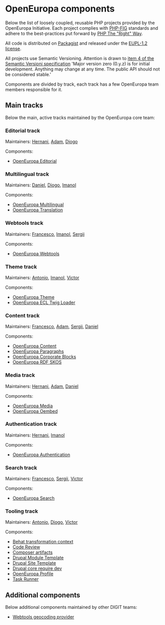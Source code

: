 # OpenEuropa components

Below the list of loosely coupled, reusable PHP projects provided by the OpenEuropa Initiative.
Each project complies with [PHP-FIG][1] standards and adhere to the best-practices put forward by [PHP The "Right" Way][2].

All code is distributed on [Packagist][3] and released under the [EUPL-1.2 license][4].

All projects use Semantic Versioning. Attention is drawn to [item 4 of the Semantic Versioni specification](https://semver.org/#spec-item-4)
'Major version zero (0.y.z) is for initial development. Anything may change at any time. The public API should not be considered stable.'

Components are divided by track, each track has a few OpenEuropa team members responsible for it.

## Main tracks

Below the main, active tracks maintained by the OpenEuropa core team:

### Editorial track

Maintainers: [Hernani](https://github.com/hernani), [Adam](https://github.com/nagyad), [Diogo](https://github.com/dxvargas)
  
Components:
- [OpenEuropa Editorial](https://github.com/openeuropa/oe_editorial)

### Multilingual track

Maintainers: [Daniel](https://github.com/upchuk), [Diogo](https://github.com/dxvargas), [Imanol](https://github.com/imanoleguskiza)

Components:
- [OpenEuropa Multilingual](https://github.com/openeuropa/oe_multilingual)
- [OpenEuropa Translation](https://github.com/openeuropa/oe_translation)

### Webtools track

Maintainers: [Francesco](https://github.com/brummbar), [Imanol](https://github.com/imanoleguskiza), [Sergii](https://github.com/sergepavle)

Components:
- [OpenEuropa Webtools](https://github.com/openeuropa/oe_webtools)

### Theme track

Maintainers: [Antonio](https://github.com/ademarco), [Imanol](https://github.com/imanoleguskiza), [Victor](https://github.com/voidtek)

Components:
- [OpenEuropa Theme](https://github.com/openeuropa/oe_theme)
- [OpenEuropa ECL Twig Loader](https://github.com/openeuropa/ecl-twig-loader)

### Content track

Maintainers: [Francesco](https://github.com/brummbar), [Adam](https://github.com/nagyad), [Sergii](https://github.com/sergepavle), [Daniel](https://github.com/upchuk)

Components:
- [OpenEuropa Content](https://github.com/openeuropa/oe_content)
- [OpenEuropa Paragraphs](https://github.com/openeuropa/oe_paragraphs)
- [OpenEuropa Corporate Blocks](https://github.com/openeuropa/oe_corporate_blocks)
- [OpenEuropa RDF SKOS](https://github.com/openeuropa/rdf_skos)

### Media track

Maintainers: [Hernani](https://github.com/hernani), [Adam](https://github.com/nagyad), [Daniel](https://github.com/upchuk)

Components:
- [OpenEuropa Media](https://github.com/openeuropa/oe_media)
- [OpenEuropa Oembed](https://github.com/openeuropa/oe_oembed)

### Authentication track

Maintainers: [Hernani](https://github.com/hernani), [Imanol](https://github.com/imanoleguskiza)

Components:
- [OpenEuropa Authentication](https://github.com/openeuropa/oe_authentication)

### Search track

Maintainers: [Francesco](https://github.com/brummbar), [Sergii](https://github.com/sergepavle), [Victor](https://github.com/voidtek)

Components:
- [OpenEuropa Search](https://github.com/openeuropa/oe_search)

### Tooling track

Maintainers: [Antonio](https://github.com/ademarco), [Diogo](https://github.com/dxvargas), [Victor](https://github.com/voidtek)

Components:
- [Behat transformation context](https://github.com/openeuropa/behat-transformation-context)
- [Code Review](https://github.com/openeuropa/code-review)
- [Composer artifacts](https://github.com/openeuropa/composer-artifacts)
- [Drupal Module Template](https://github.com/openeuropa/drupal-module-template)
- [Drupal Site Template](https://github.com/openeuropa/drupal-site-template)
- [Drupal core require dev](https://github.com/openeuropa/drupal-core-require-dev)
- [OpenEuropa Profile](https://github.com/openeuropa/oe_profile)
- [Task Runner](https://github.com/openeuropa/task-runner)

## Additional components

Below additional components maintained by other DIGIT teams:

- [Webtools geocoding provider](https://github.com/openeuropa/webtools-geocoding-provider)


[1]: http://www.php-fig.org
[2]: http://www.phptherightway.com
[3]: https://packagist.org/packages/openeuropa/
[4]: https://joinup.ec.europa.eu/page/eupl-text-11-12
